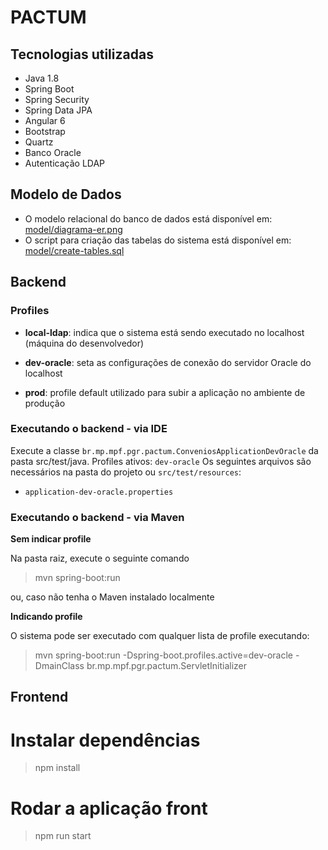 # PACTUM
## Tecnologias utilizadas
* Java 1.8
* Spring Boot
* Spring Security
* Spring Data JPA
* Angular 6
* Bootstrap
* Quartz
* Banco Oracle
* Autenticação LDAP

## Modelo de Dados
* O modelo relacional do banco de dados está disponível em: [model/diagrama-er.png](model/diagrama-er.png)
* O script para criação das tabelas do sistema está disponível em: [model/create-tables.sql](model/create-tables.sql)

## Backend

### Profiles

* **local-ldap**: indica que o sistema está sendo executado no localhost (máquina do desenvolvedor)

* **dev-oracle**: seta as configurações de conexão do servidor Oracle do localhost

* **prod**: profile default utilizado para subir a aplicação no ambiente de produção

### Executando o backend - via IDE

Execute a classe `br.mp.mpf.pgr.pactum.ConveniosApplicationDevOracle` da pasta src/test/java.
Profiles ativos: `dev-oracle`
Os seguintes arquivos são necessários na pasta do projeto ou `src/test/resources`:
* `application-dev-oracle.properties`

### Executando o backend - via Maven

**Sem indicar profile**

Na pasta raiz, execute o seguinte comando

> mvn spring-boot:run

ou, caso não tenha o Maven instalado localmente


**Indicando profile**

O sistema pode ser executado com qualquer lista de profile executando:

> mvn spring-boot:run -Dspring-boot.profiles.active=dev-oracle -DmainClass br.mp.mpf.pgr.pactum.ServletInitializer


## Frontend
# Instalar dependências

> npm install

# Rodar a aplicação front

> npm run start
